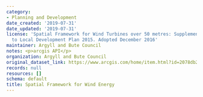 ```yaml
---
category:
- Planning and Development
date_created: '2019-07-31'
date_updated: '2019-07-31'
license: 'Spatial Framework for Wind Turbines over 50 metres: Supplementary Guidance
  to Local Development Plan 2015. Adopted December 2016'
maintainer: Argyll and Bute Council
notes: <p>arcgis API</p>
organization: Argyll and Bute Council
original_dataset_link: https://www.arcgis.com/home/item.html?id=2078db2e07f54b38af1f5e96bbd95dc4
records: null
resources: []
schema: default
title: Spatial Framework for Wind Energy
---
```

